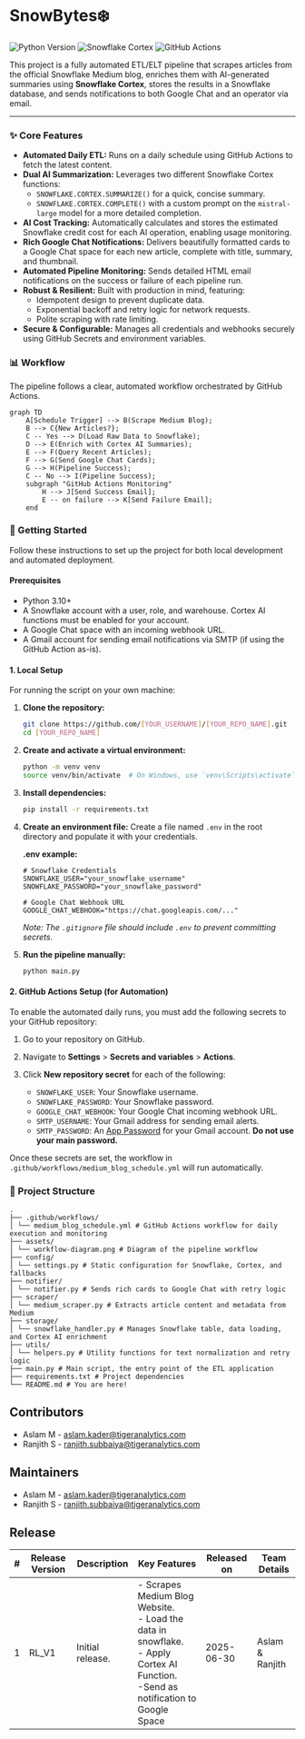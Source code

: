 # SnowBytes❄️      

![Python Version](https://img.shields.io/badge/python-3.10-blue.svg?style=for-the-badge&logo=python)
![Snowflake Cortex](https://img.shields.io/badge/Snowflake%20Cortex-29B5E8?style=for-the-badge&logo=snowflake&logoColor=white)
![GitHub Actions](https://img.shields.io/github/actions/workflow/status/[YOUR_USERNAME]/[YOUR_REPO_NAME]/medium_blog_schedule.yml?style=for-the-badge&logo=githubactions&logoColor=white)

This project is a fully automated ETL/ELT pipeline that scrapes articles from the official Snowflake Medium blog, enriches them with AI-generated summaries using **Snowflake Cortex**, stores the results in a Snowflake database, and sends notifications to both Google Chat and an operator via email.

---

### ✨ Core Features

*   **Automated Daily ETL:** Runs on a daily schedule using GitHub Actions to fetch the latest content.
*   **Dual AI Summarization:** Leverages two different Snowflake Cortex functions:
    *   `SNOWFLAKE.CORTEX.SUMMARIZE()` for a quick, concise summary.
    *   `SNOWFLAKE.CORTEX.COMPLETE()` with a custom prompt on the `mistral-large` model for a more detailed completion.
*   **AI Cost Tracking:** Automatically calculates and stores the estimated Snowflake credit cost for each AI operation, enabling usage monitoring.
*   **Rich Google Chat Notifications:** Delivers beautifully formatted cards to a Google Chat space for each new article, complete with title, summary, and thumbnail.
*   **Automated Pipeline Monitoring:** Sends detailed HTML email notifications on the success or failure of each pipeline run.
*   **Robust & Resilient:** Built with production in mind, featuring:
    *   Idempotent design to prevent duplicate data.
    *   Exponential backoff and retry logic for network requests.
    *   Polite scraping with rate limiting.
*   **Secure & Configurable:** Manages all credentials and webhooks securely using GitHub Secrets and environment variables.

### 📊 Workflow

The pipeline follows a clear, automated workflow orchestrated by GitHub Actions.

```mermaid
graph TD
    A[Schedule Trigger] --> B(Scrape Medium Blog);
    B --> C{New Articles?};
    C -- Yes --> D(Load Raw Data to Snowflake);
    D --> E(Enrich with Cortex AI Summaries);
    E --> F(Query Recent Articles);
    F --> G(Send Google Chat Cards);
    G --> H(Pipeline Success);
    C -- No --> I(Pipeline Success);
    subgraph "GitHub Actions Monitoring"
        H --> J[Send Success Email];
        E -- on failure --> K[Send Failure Email];
    end
   ``` 

### 🚀 Getting Started

Follow these instructions to set up the project for both local development and automated deployment.

#### Prerequisites

*   Python 3.10+
*   A Snowflake account with a user, role, and warehouse. Cortex AI functions must be enabled for your account.
*   A Google Chat space with an incoming webhook URL.
*   A Gmail account for sending email notifications via SMTP (if using the GitHub Action as-is).

#### 1. Local Setup

For running the script on your own machine:

1.  **Clone the repository:**
    ```sh
    git clone https://github.com/[YOUR_USERNAME]/[YOUR_REPO_NAME].git
    cd [YOUR_REPO_NAME]
    ```

2.  **Create and activate a virtual environment:**
    ```sh
    python -m venv venv
    source venv/bin/activate  # On Windows, use `venv\Scripts\activate`
    ```

3.  **Install dependencies:**
    ```sh
    pip install -r requirements.txt
    ```

4.  **Create an environment file:**
    Create a file named `.env` in the root directory and populate it with your credentials.

    **.env example:**
    ```
    # Snowflake Credentials
    SNOWFLAKE_USER="your_snowflake_username"
    SNOWFLAKE_PASSWORD="your_snowflake_password"

    # Google Chat Webhook URL
    GOOGLE_CHAT_WEBHOOK="https://chat.googleapis.com/..."
    ```
    *Note: The `.gitignore` file should include `.env` to prevent committing secrets.*

5.  **Run the pipeline manually:**
    ```sh
    python main.py
    ```

#### 2. GitHub Actions Setup (for Automation)

To enable the automated daily runs, you must add the following secrets to your GitHub repository:

1.  Go to your repository on GitHub.
2.  Navigate to **Settings** > **Secrets and variables** > **Actions**.
3.  Click **New repository secret** for each of the following:

    *   `SNOWFLAKE_USER`: Your Snowflake username.
    *   `SNOWFLAKE_PASSWORD`: Your Snowflake password.
    *   `GOOGLE_CHAT_WEBHOOK`: Your Google Chat incoming webhook URL.
    *   `SMTP_USERNAME`: Your Gmail address for sending email alerts.
    *   `SMTP_PASSWORD`: An [App Password](https://support.google.com/accounts/answer/185833) for your Gmail account. **Do not use your main password.**

Once these secrets are set, the workflow in `.github/workflows/medium_blog_schedule.yml` will run automatically.

### 📂 Project Structure

```
.
├── .github/workflows/
│ └── medium_blog_schedule.yml # GitHub Actions workflow for daily execution and monitoring
├── assets/
│ └── workflow-diagram.png # Diagram of the pipeline workflow
├── config/
│ └── settings.py # Static configuration for Snowflake, Cortex, and fallbacks
├── notifier/
│ └── notifier.py # Sends rich cards to Google Chat with retry logic
├── scraper/
│ └── medium_scraper.py # Extracts article content and metadata from Medium
├── storage/
│ └── snowflake_handler.py # Manages Snowflake table, data loading, and Cortex AI enrichment
├── utils/
│ └── helpers.py # Utility functions for text normalization and retry logic
├── main.py # Main script, the entry point of the ETL application
├── requirements.txt # Project dependencies
└── README.md # You are here!
```

## Contributors

- Aslam M - aslam.kader@tigeranalytics.com
- Ranjith S - ranjith.subbaiya@tigeranalytics.com

## Maintainers

- Aslam M - aslam.kader@tigeranalytics.com
- Ranjith S - ranjith.subbaiya@tigeranalytics.com

## Release

| # | Release Version | Description | Key Features | Released on | Team Details |
|---|---|---|---|---|---|
| 1 | RL_V1 | Initial release. | - Scrapes Medium Blog Website.<br>- Load the data in snowflake.<br>- Apply Cortex AI Function.<br>-Send as notification to Google Space | 2025-06-30 | Aslam & Ranjith |
